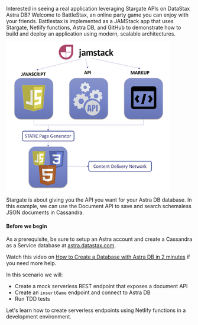 Interested in seeing a real application leveraging Stargate APIs on DataStax Astra DB? Welcome to BattleStax, an online party game you can enjoy with your friends. Battlestax is implemented as a JAMStack app that uses Stargate, Netlify functions, Astra DB, and GitHub to demonstrate how to build and deploy an application using modern, scalable architectures.

![jamstack](./assets/jam-1.png)

Stargate is about giving you the API you want for your Astra DB database.
In this example, we can use the Document API to save and search schemaless JSON documents in Cassandra.


#### Before we begin
As a prerequisite, be sure to setup an Astra account and create a Cassandra as a Service database at [astra.datastax.com](https://astra.datastax.com/register?utm_source=devplay&utm_medium=katacoda&utm_campaign=astra-core-course).

Watch this video on [How to Create a Database with Astra DB in 2 minutes](https://www.youtube.com/watch?v=fGgifHdAL2I) if you need more help.

In this scenario we will:
* Create a mock serverless REST endpoint that exposes a document API
* Create an `insertGame` endpoint and connect to Astra DB
* Run TDD tests

Let's learn how to create serverless endpoints using Netlify functions in a development environment.
